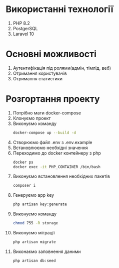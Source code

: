 # Використанні технології
1. PHP 8.2
2. PostgerSQL
3. Laravel 10
   
# Основні можливості
1. Аутентифікація під ролями(адмін, тімлід, веб)
2. Отримання користувачів
3. Отримання статистики
   
# Розгортання проекту
1. Потрібно мати docker-compose
2. Клонуємо проект
3. Виконуємо команду
   ```bash
   docker-compose up --build -d
   ```
4. Створюємо файл .env з .env.example
5. Встановлюємо необхідні значення
6. Переходимо до docker контейнеру з php
   ```bash
   docker ps
   docker exec -it PHP_CONTAINER /bin/bash
   ```
7. Виконуємо встановлення необхідних пакетів
   ```bash
   composer i
   ```
8. Генеруємо app key
   ```bash
   php artisan key:generate
   ```
9. Виконуємо команду
   ```bash
   chmod 755 -R storage
   ```
10. Виконуємо міграції
    ```bash
    php artisan migrate
    ```
11. Виконаємо заповнення даними
    ```bash
    php artisan db:seed
    ```
